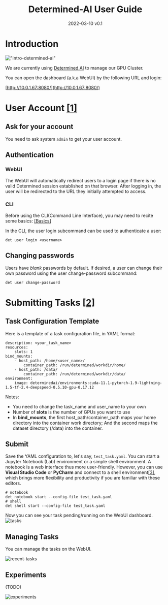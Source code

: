 <h1 align="center">Determined-AI User Guide</h1>
<p align="center">
2022-03-10 v0.1
</p>



# Introduction

!["intro-determined-ai"](https://docs.determined.ai/latest/_static/images/logo-determined-ai.svg)

We are currently using [Determined AI](https://www.determined.ai/) to manage our GPU Cluster.

You can open the dashboard (a.k.a WebUI) by the following URL and login:

[http://10.0.1.67:8080/](http://10.0.1.67:8080/)


# User Account [[1]](https://docs.determined.ai/latest/sysadmin-basics/users.html)

## Ask for your account

You need to ask system `admin` to get your user account. 


## Authentication

### WebUI
The WebUI will automatically redirect users to a login page if there is no valid Determined session established on that browser. After logging in, the user will be redirected to the URL they initially attempted to access.

### CLI
Before using the CLI(Command Line Interface), you may need to recite some basics: [[Basics]](http://10.0.1.67:3000/Cluster_User_Group/cluster-user-guide/wiki/Basics)

In the CLI, the user login subcommand can be used to authenticate a user:

    det user login <username>

## Changing passwords
Users have *blank* passwords by default. If desired, a user can change their own password using the user change-password subcommand:

    det user change-password


# Submitting Tasks [[2]](https://zhuanlan.zhihu.com/p/422462131)

## Task Configuration Template

Here is a template of a task configuration file, in YAML format:

    description: <your_task_name>
    resources:
        slots: 1
    bind_mounts:
        - host_path: /home/<user_name>/
            container_path: /run/determined/workdir/home/
        - host_path: /data/
            container_path: /run/determined/workdir/data/
    environment:
        image: determinedai/environments:cuda-11.1-pytorch-1.9-lightning-1.5-tf-2.4-deepspeed-0.5.10-gpu-0.17.12

Notes: 
- You need to change the task_name and user_name to your own
- Number of **slots** is the number of GPUs you want to use
- In **bind_mounts**, the first host_path/container_path maps your home directory into the container work directory; And the second maps the dataset directory (/data) into the container.

## Submit

Save the YAML configuration to, let's say, `test_task.yaml`. You can start a Jupyter Notebook (Lab) environment or a simple shell environment. A notebook is a web interface thus more user-friendly. However, you can use **Visual Studio Code** or **PyCharm** and connect to a shell environment[[3]](https://docs.determined.ai/latest/features/commands-and-shells.html#visual-studio-code), which brings more flexibility and productivity if you are familiar with these editors.

    # notebook
    det notebook start --config-file test_task.yaml
    # shell
    det shell start --config-file test_task.yaml

Now you can see your task pending/running on the WebUI dashboard.
![tasks](https://docs.determined.ai/latest/_images/task-list@2x.jpg)

## Managing Tasks

You can manage the tasks on the WebUI.

![recent-tasks](https://docs.determined.ai/latest/_images/pytorch_dashboard@2x.jpg)


## Experiments

(TODO)

![experiments](https://docs.determined.ai/latest/_images/hp_experiment_page@2x.jpg)